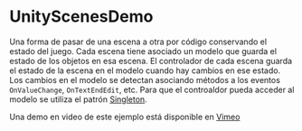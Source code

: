 # UnityScenesDemo
Una forma de pasar de una escena a otra por código conservando el estado del juego. Cada escena tiene asociado un modelo que guarda el estado de los objetos en esa escena. El controlador de cada escena guarda el estado de la escena en el modelo cuando hay cambios en ese estado. Los cambios en el modelo se detectan asociando métodos a los eventos `OnValueChange`, `OnTextEndEdit`, etc. Para que el controaldor pueda acceder al modelo se utiliza el patrón [Singleton](https://en.wikipedia.org/wiki/Singleton_pattern).

Una demo en video de este ejemplo está disponible en [Vimeo](https://vimeo.com/292614570)
